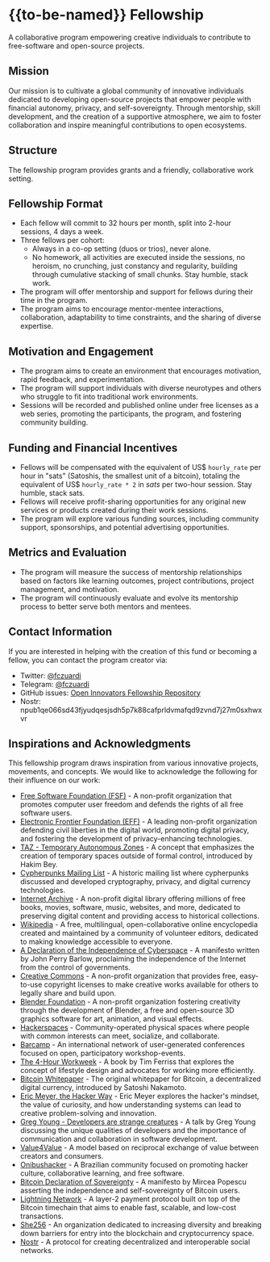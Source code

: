 # {{to-be-named}} Fellowship

A collaborative program empowering creative individuals to contribute to free-software and open-source projects.

## Mission

Our mission is to cultivate a global community of innovative individuals dedicated to developing open-source projects that empower people with financial autonomy, privacy, and self-sovereignty. Through mentorship, skill development, and the creation of a supportive atmosphere, we aim to foster collaboration and inspire meaningful contributions to open ecosystems.

## Structure

The fellowship program provides grants and a friendly, collaborative work setting.

## Fellowship Format

- Each fellow will commit to 32 hours per month, split into 2-hour sessions, 4 days a week.
- Three fellows per cohort:
  - Always in a co-op setting (duos or trios), never alone.
  - No homework, all activities are executed inside the sessions, no heroism, no crunching, just constancy and regularity, building through cumulative stacking of small chunks. Stay humble, stack work.
- The program will offer mentorship and support for fellows during their time in the program.
- The program aims to encourage mentor-mentee interactions, collaboration, adaptability to time constraints, and the sharing of diverse expertise.


## Motivation and Engagement

- The program aims to create an environment that encourages motivation, rapid feedback, and experimentation.
- The program will support individuals with diverse neurotypes and others who struggle to fit into traditional work environments.
- Sessions will be recorded and published online under free licenses as a web series, promoting the participants, the program, and fostering community building.

## Funding and Financial Incentives

- Fellows will be compensated with the equivalent of US$ `hourly_rate` per hour in "sats" (Satoshis, the smallest unit of a bitcoin), totaling the equivalent of US$ `hourly_rate * 2` in _sats_ per two-hour session. Stay humble, stack sats.
- Fellows will receive profit-sharing opportunities for any original new services or products created during their work sessions.
- The program will explore various funding sources, including community support, sponsorships, and potential advertising opportunities.

## Metrics and Evaluation

- The program will measure the success of mentorship relationships based on factors like learning outcomes, project contributions, project management, and motivation.
- The program will continuously evaluate and evolve its mentorship process to better serve both mentors and mentees.

## Contact Information

If you are interested in helping with the creation of this fund or becoming a fellow, you can contact the program creator via:

- Twitter: [@fczuardi](https://twitter.com/fczuardi)
- Telegram: [@fczuardi](https://t.me/fczuardi)
- GitHub issues: [Open Innovators Fellowship Repository](https://github.com/fczuardi/open-innovators-fellowship/issues)
- Nostr: npub1qe066sd43fjyudqesjsdh5p7k88cafprldvmafqd9zvnd7j27m0sxhwxvr

## Inspirations and Acknowledgments

This fellowship program draws inspiration from various innovative projects, movements, and concepts. We would like to acknowledge the following for their influence on our work:

- [Free Software Foundation (FSF)](https://www.fsf.org/) - A non-profit organization that promotes computer user freedom and defends the rights of all free software users.
- [Electronic Frontier Foundation (EFF)](https://www.eff.org/) - A leading non-profit organization defending civil liberties in the digital world, promoting digital privacy, and fostering the development of privacy-enhancing technologies.
- [TAZ - Temporary Autonomous Zones](https://en.wikipedia.org/wiki/Temporary_Autonomous_Zone) - A concept that emphasizes the creation of temporary spaces outside of formal control, introduced by Hakim Bey.
- [Cypherpunks Mailing List](https://en.wikipedia.org/wiki/Cypherpunk) - A historic mailing list where cypherpunks discussed and developed cryptography, privacy, and digital currency technologies.
- [Internet Archive](https://archive.org/) - A non-profit digital library offering millions of free books, movies, software, music, websites, and more, dedicated to preserving digital content and providing access to historical collections.
- [Wikipedia](https://www.wikipedia.org/) - A free, multilingual, open-collaborative online encyclopedia created and maintained by a community of volunteer editors, dedicated to making knowledge accessible to everyone.
- [A Declaration of the Independence of Cyberspace](https://www.eff.org/cyberspace-independence) - A manifesto written by John Perry Barlow, proclaiming the independence of the Internet from the control of governments.
- [Creative Commons](https://creativecommons.org/) - A non-profit organization that provides free, easy-to-use copyright licenses to make creative works available for others to legally share and build upon.
- [Blender Foundation](https://www.blender.org/foundation/) - A non-profit organization fostering creativity through the development of Blender, a free and open-source 3D graphics software for art, animation, and visual effects.
- [Hackerspaces](https://en.wikipedia.org/wiki/Hackerspace) - Community-operated physical spaces where people with common interests can meet, socialize, and collaborate.
- [Barcamp](https://en.wikipedia.org/wiki/BarCamp) - An international network of user-generated conferences focused on open, participatory workshop-events.
- [The 4-Hour Workweek](https://en.wikipedia.org/wiki/The_4-Hour_Workweek) - A book by Tim Ferriss that explores the concept of lifestyle design and advocates for working more efficiently.
- [Bitcoin Whitepaper](https://bitcoin.org/bitcoin.pdf) - The original whitepaper for Bitcoin, a decentralized digital currency, introduced by Satoshi Nakamoto.
- [Eric Meyer, the Hacker Way](https://www.youtube.com/watch?v=FvMuPtuvP5w) - Eric Meyer explores the hacker's mindset, the value of curiosity, and how understanding systems can lead to creative problem-solving and innovation.
- [Greg Young - Developers are strange creatures](https://www.youtube.com/watch?v=N-lSE3DBerM) - A talk by Greg Young discussing the unique qualities of developers and the importance of communication and collaboration in software development.
- [Value4Value](https://dergigi.com/2021/12/30/the-freedom-of-value/) - A model based on reciprocal exchange of value between creators and consumers.
- [Onibushacker](https://www.facebook.com/onibushacker/) - A Brazilian community focused on promoting hacker culture, collaborative learning, and free software.
- [Bitcoin Declaration of Sovereignty](http://deedbot.org/deed-2014-11-08-17-16-20.txt) - A manifesto by Mircea Popescu asserting the independence and self-sovereignty of Bitcoin users.
- [Lightning Network](https://lightning.network/) - A layer-2 payment protocol built on top of the Bitcoin timechain that aims to enable fast, scalable, and low-cost transactions.
- [She256](https://she256.org/) - An organization dedicated to increasing diversity and breaking down barriers for entry into the blockchain and cryptocurrency space.
- [Nostr](https://github.com/fiatjaf/nostr) - A protocol for creating decentralized and interoperable social networks.

